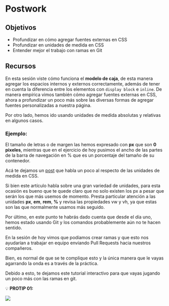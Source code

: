 # Postwork

## Objetivos

- Profundizar en cómo agregar fuentes externas en CSS
- Profundizar en unidades de medida en CSS
- Entender mejor el trabajo con ramas en Git

## Recursos

En esta sesión viste cómo funciona el **modelo de caja**, de esta manera agregar los espacios internos y externos correctamente, además de tener en cuenta la diferencia entre los elementos con `display block` e `inline`. De manera empírica vimos también cómo agregar fuentes externas en CSS, ahora a profundizar un poco más sobre las diversas formas de agregar fuentes personalizadas a nuestra página.

Por otro lado, hemos ido usando unidades de medida absolutas y relativas en algunos casos.

### Ejemplo:

El tamaño de letras o de margen las hemos expresado con **px** que son **0 pixeles**, mientras que en el ejercicio de hoy pusimos el ancho de las partes de la barra de navegación en % que es un porcentaje del tamaño de su contenedor.

Acá te dejamos un [post](https://lenguajecss.com/css/modelo-de-cajas/unidades-css/) que habla un poco al respecto de las unidades de medida en CSS.

Si bien este artículo habla sobre una gran variedad de unidades, para esta ocasión es bueno que te quede claro que no solo existen los px a pesar que serán los que más usemos de momento. Presta particular atención a las unidades **px**, **em**, **rem**, **%** y revisa las propiedades vw y vh, ya que estas son las que normalmente usamos más seguido.

Por último, en este punto te habrás dado cuenta que desde el día uno, hemos estado usando Git y los comandos probablemente aún no te hacen sentido.

En la sesión de hoy vimos que podíamos crear ramas y que esto nos ayudarían a trabajar en equipo enviando Pull Requests hacia nuestros compañeros.

Bien, es normal de que se te complique esto y la única manera que le vayas agarrando la onda es a través de la práctica.

Debido a esto, te dejamos este tutorial interactivo para que vayas jugando un poco más con las ramas en git.

💡 **PROTIP 01:**

![](https://github.com/beduExpert/A1-Frontend-Fundamentals-2020/blob/master/sesion-02/assets/p1.png)